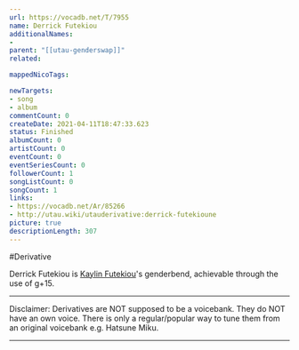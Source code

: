 ```yaml
---
url: https://vocadb.net/T/7955
name: Derrick Futekiou
additionalNames: 
- 
parent: "[[utau-genderswap]]"
related:

mappedNicoTags:

newTargets:
- song
- album
commentCount: 0
createDate: 2021-04-11T18:47:33.623
status: Finished
albumCount: 0
artistCount: 0
eventCount: 0
eventSeriesCount: 0
followerCount: 1
songListCount: 0
songCount: 1
links: 
- https://vocadb.net/Ar/85266
- http://utau.wiki/utauderivative:derrick-futekioune
picture: true
descriptionLength: 307
---
```


#Derivative

Derrick Futekiou is [Kaylin Futekiou](https://vocadb.net/Ar/85266)'s genderbend, achievable through the use of g+15.

___
Disclaimer:
Derivatives are NOT supposed to be a voicebank. They do NOT have an own voice. There is only a regular/popular way to tune them from an original voicebank e.g. Hatsune Miku.

---

